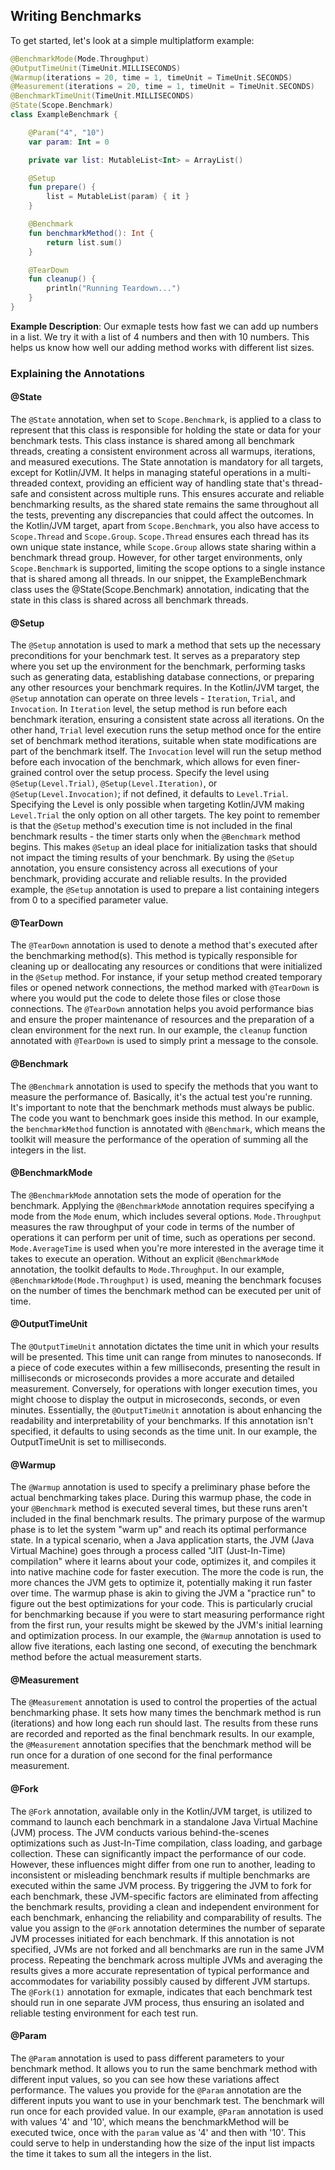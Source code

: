 ## Writing Benchmarks

To get started, let's look at a simple multiplatform example:

```kotlin
@BenchmarkMode(Mode.Throughput)
@OutputTimeUnit(TimeUnit.MILLISECONDS)
@Warmup(iterations = 20, time = 1, timeUnit = TimeUnit.SECONDS)
@Measurement(iterations = 20, time = 1, timeUnit = TimeUnit.SECONDS)
@BenchmarkTimeUnit(TimeUnit.MILLISECONDS)
@State(Scope.Benchmark)
class ExampleBenchmark {

    @Param("4", "10")
    var param: Int = 0

    private var list: MutableList<Int> = ArrayList()

    @Setup
    fun prepare() {
        list = MutableList(param) { it }
    }

    @Benchmark
    fun benchmarkMethod(): Int {
        return list.sum()
    }

    @TearDown
    fun cleanup() {
        println("Running Teardown...")
    }
}
```

**Example Description**: 
Our exmaple tests how fast we can add up numbers in a list. We try it with a list of 4 numbers and then with 10 numbers. This helps us know how well our adding method works with different list sizes.

### Explaining the Annotations

#### @State

The `@State` annotation, when set to `Scope.Benchmark`, is applied to a class to represent that this class is responsible for holding the state or data for your benchmark tests. This class instance is shared among all benchmark threads, creating a consistent environment across all warmups, iterations, and measured executions. The State annotation is mandatory for all targets, except for Kotlin/JVM. It helps in managing stateful operations in a multi-threaded context, providing an efficient way of handling state that's thread-safe and consistent across multiple runs. This ensures accurate and reliable benchmarking results, as the shared state remains the same throughout all the tests, preventing any discrepancies that could affect the outcomes. In the Kotlin/JVM target, apart from `Scope.Benchmark`, you also have access to `Scope.Thread` and `Scope.Group`. `Scope.Thread` ensures each thread has its own unique state instance, while `Scope.Group` allows state sharing within a benchmark thread group. However, for other target environments, only `Scope.Benchmark` is supported, limiting the scope options to a single instance that is shared among all threads. In our snippet, the ExampleBenchmark class uses the @State(Scope.Benchmark) annotation, indicating that the state in this class is shared across all benchmark threads.

#### @Setup

The `@Setup` annotation is used to mark a method that sets up the necessary preconditions for your benchmark test. It serves as a preparatory step where you set up the environment for the benchmark, performing tasks such as generating data, establishing database connections, or preparing any other resources your benchmark requires. In the Kotlin/JVM target, the `@Setup` annotation can operate on three levels - `Iteration`, `Trial`, and `Invocation`. In `Iteration` level, the setup method is run before each benchmark iteration, ensuring a consistent state across all iterations. On the other hand, `Trial` level execution runs the setup method once for the entire set of benchmark method iterations, suitable when state modifications are part of the benchmark itself. The `Invocation` level will run the setup method before each invocation of the benchmark, which allows for even finer-grained control over the setup process. Specify the level using `@Setup(Level.Trial)`, `@Setup(Level.Iteration)`, or `@Setup(Level.Invocation)`; if not defined, it defaults to `Level.Trial`. Specifying the Level is only possible when targeting Kotlin/JVM making `Level.Trial` the only option on all other targets. The key point to remember is that the `@Setup` method's execution time is not included in the final benchmark results - the timer starts only when the `@Benchmark` method begins. This makes `@Setup` an ideal place for initialization tasks that should not impact the timing results of your benchmark. By using the `@Setup` annotation, you ensure consistency across all executions of your benchmark, providing accurate and reliable results. In the provided example, the `@Setup` annotation is used to prepare a list containing integers from 0 to a specified parameter value.

#### @TearDown

The `@TearDown` annotation is used to denote a method that's executed after the benchmarking method(s). This method is typically responsible for cleaning up or deallocating any resources or conditions that were initialized in the `@Setup` method. For instance, if your setup method created temporary files or opened network connections, the method marked with `@TearDown` is where you would put the code to delete those files or close those connections. The `@TearDown` annotation helps you avoid performance bias and ensure the proper maintenance of resources and the preparation of a clean environment for the next run. In our example, the `cleanup` function annotated with `@TearDown` is used to simply print a message to the console.

#### @Benchmark

The `@Benchmark` annotation is used to specify the methods that you want to measure the performance of. Basically, it's the actual test you're running. It's important to note that the benchmark methods must always be public. The code you want to benchmark goes inside this method. In our example, the `benchmarkMethod` function is annotated with `@Benchmark`, which means the toolkit will measure the performance of the operation of summing all the integers in the list.

#### @BenchmarkMode

The `@BenchmarkMode` annotation sets the mode of operation for the benchmark. Applying the `@BenchmarkMode` annotation requires specifying a mode from the `Mode` enum, which includes several options. `Mode.Throughput` measures the raw throughput of your code in terms of the number of operations it can perform per unit of time, such as operations per second. `Mode.AverageTime` is used when you're more interested in the average time it takes to execute an operation. Without an explicit `@BenchmarkMode` annotation, the toolkit defaults to `Mode.Throughput`. In our example, `@BenchmarkMode(Mode.Throughput)` is used, meaning the benchmark focuses on the number of times the benchmark method can be executed per unit of time.

#### @OutputTimeUnit

The `@OutputTimeUnit` annotation dictates the time unit in which your results will be presented. This time unit can range from minutes to nanoseconds. If a piece of code executes within a few milliseconds, presenting the result in milliseconds or microseconds provides a more accurate and detailed measurement. Conversely, for operations with longer execution times, you might choose to display the output in microseconds, seconds, or even minutes. Essentially, the `@OutputTimeUnit` annotation is about enhancing the readability and interpretability of your benchmarks. If this annotation isn't specified, it defaults to using seconds as the time unit. In our example, the OutputTimeUnit is set to milliseconds.

#### @Warmup

The `@Warmup` annotation is used to specify a preliminary phase before the actual benchmarking takes place. During this warmup phase, the code in your `@Benchmark` method is executed several times, but these runs aren't included in the final benchmark results. The primary purpose of the warmup phase is to let the system "warm up" and reach its optimal performance state. In a typical scenario, when a Java application starts, the JVM (Java Virtual Machine) goes through a process called "JIT (Just-In-Time) compilation" where it learns about your code, optimizes it, and compiles it into native machine code for faster execution. The more the code is run, the more chances the JVM gets to optimize it, potentially making it run faster over time. The warmup phase is akin to giving the JVM a "practice run" to figure out the best optimizations for your code. This is particularly crucial for benchmarking because if you were to start measuring performance right from the first run, your results might be skewed by the JVM's initial learning and optimization process. In our example, the `@Warmup` annotation is used to allow five iterations, each lasting one second, of executing the benchmark method before the actual measurement starts.

#### @Measurement

The `@Measurement` annotation is used to control the properties of the actual benchmarking phase. It sets how many times the benchmark method is run (iterations) and how long each run should last. The results from these runs are recorded and reported as the final benchmark results. In our example, the `@Measurement` annotation specifies that the benchmark method will be run once for a duration of one second for the final performance measurement.

#### @Fork

The `@Fork` annotation, available only in the Kotlin/JVM target, is utilized to command to launch each benchmark in a standalone Java Virtual Machine (JVM) process. The JVM conducts various behind-the-scenes optimizations such as Just-In-Time compilation, class loading, and garbage collection. These can significantly impact the performance of our code. However, these influences might differ from one run to another, leading to inconsistent or misleading benchmark results if multiple benchmarks are executed within the same JVM process. By triggering the JVM to fork for each benchmark, these JVM-specific factors are eliminated from affecting the benchmark results, providing a clean and independent environment for each benchmark, enhancing the reliability and comparability of results. The value you assign to the `@Fork` annotation determines the number of separate JVM processes initiated for each benchmark. If this annotation is not specified, JVMs are not forked and all benchmarks are run in the same JVM process. Repeating the benchmark across multiple JVMs and averaging the results gives a more accurate representation of typical performance and accommodates for variability possibly caused by different JVM startups. The `@Fork(1)` annotation for exmaple, indicates that each benchmark test should run in one separate JVM process, thus ensuring an isolated and reliable testing environment for each test run.

#### @Param

The `@Param` annotation is used to pass different parameters to your benchmark method. It allows you to run the same benchmark method with different input values, so you can see how these variations affect performance. The values you provide for the `@Param` annotation are the different inputs you want to use in your benchmark test. The benchmark will run once for each provided value. In our example, `@Param` annotation is used with values '4' and '10', which means the benchmarkMethod will be executed twice, once with the `param` value as '4' and then with '10'. This could serve to help in understanding how the size of the input list impacts the time it takes to sum all the integers in the list.
